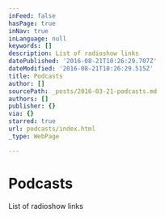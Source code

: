 ```yaml
---
inFeed: false
hasPage: true
inNav: true
inLanguage: null
keywords: []
description: List of radioshow links
datePublished: '2016-08-21T10:26:29.707Z'
dateModified: '2016-08-21T10:26:29.515Z'
title: Podcasts
author: []
sourcePath: _posts/2016-03-21-podcasts.md
authors: []
publisher: {}
via: {}
starred: true
url: podcasts/index.html
_type: WebPage

---
```

# Podcasts

List of radioshow links